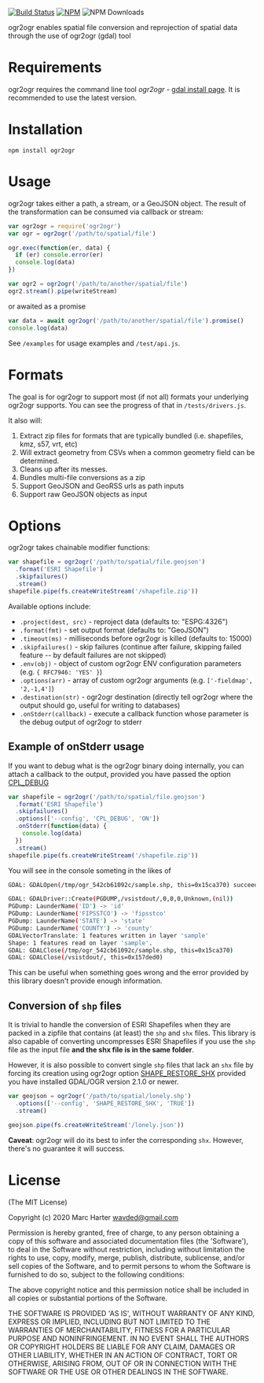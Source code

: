[![Build Status](https://jenkins.adc4gis.com/buildStatus/icon?job=ogr2ogr)](https://jenkins.adc4gis.com/job/ogr2ogr/) [![NPM](https://img.shields.io/npm/v/ogr2ogr.svg)](https://npmjs.com/package/ogr2ogr) ![NPM Downloads](https://img.shields.io/npm/dt/ogr2ogr.svg)

ogr2ogr enables spatial file conversion and reprojection of spatial data through the use of ogr2ogr (gdal) tool

# Requirements

ogr2ogr requires the command line tool _ogr2ogr_ - [gdal install page](http://trac.osgeo.org/gdal/wiki/DownloadingGdalBinaries). It is recommended to use the latest version.

# Installation

```
npm install ogr2ogr
```

# Usage

ogr2ogr takes either a path, a stream, or a GeoJSON object. The result of the transformation can be consumed via callback or stream:

```javascript
var ogr2ogr = require('ogr2ogr')
var ogr = ogr2ogr('/path/to/spatial/file')

ogr.exec(function(er, data) {
  if (er) console.error(er)
  console.log(data)
})

var ogr2 = ogr2ogr('/path/to/another/spatial/file')
ogr2.stream().pipe(writeStream)
```

or awaited as a promise

```javascript
var data = await ogr2ogr('/path/to/another/spatial/file').promise()
console.log(data)
```

See `/examples` for usage examples and `/test/api.js`.

# Formats

The goal is for ogr2ogr to support most (if not all) formats your underlying ogr2ogr supports. You can see the progress of that in `/tests/drivers.js`.

It also will:

1. Extract zip files for formats that are typically bundled (i.e. shapefiles, kmz, s57, vrt, etc)
2. Will extract geometry from CSVs when a common geometry field can be determined.
3. Cleans up after its messes.
4. Bundles multi-file conversions as a zip
5. Support GeoJSON and GeoRSS urls as path inputs
6. Support raw GeoJSON objects as input

# Options

ogr2ogr takes chainable modifier functions:

```javascript
var shapefile = ogr2ogr('/path/to/spatial/file.geojson')
  .format('ESRI Shapefile')
  .skipfailures()
  .stream()
shapefile.pipe(fs.createWriteStream('/shapefile.zip'))
```

Available options include:

- `.project(dest, src)` - reproject data (defaults to: "ESPG:4326")
- `.format(fmt)` - set output format (defaults to: "GeoJSON")
- `.timeout(ms)` - milliseconds before ogr2ogr is killed (defaults to: 15000)
- `.skipfailures()` - skip failures (continue after failure, skipping failed feature -- by default failures are not skipped)
- `.env(obj)` - object of custom ogr2ogr ENV configuration parameters (e.g. `{ RFC7946: 'YES' }`)
- `.options(arr)` - array of custom ogr2ogr arguments (e.g. `['-fieldmap', '2,-1,4']`)
- `.destination(str)` - ogr2ogr destination (directly tell ogr2ogr where the output should go, useful for writing to databases)
- `.onStderr(callback)` - execute a callback function whose parameter is the debug output of ogr2ogr to stderr

## Example of onStderr usage

If you want to debug what is the ogr2ogr binary doing internally, you can attach a callback to the output,
provided you have passed the option [CPL_DEBUG](https://trac.osgeo.org/gdal/wiki/ConfigOptions#CPL_DEBUG)

```javascript
var shapefile = ogr2ogr('/path/to/spatial/file.geojson')
  .format('ESRI Shapefile')
  .skipfailures()
  .options(['--config', 'CPL_DEBUG', 'ON'])
  .onStderr(function(data) {
    console.log(data)
  })
  .stream()
shapefile.pipe(fs.createWriteStream('/shapefile.zip'))
```

You will see in the console someting in the likes of

```sh
GDAL: GDALOpen(/tmp/ogr_542cb61092c/sample.shp, this=0x15ca370) succeeds as ESRI Shapefile.

GDAL: GDALDriver::Create(PGDUMP,/vsistdout/,0,0,0,Unknown,(nil))
PGDump: LaunderName('ID') -> 'id'
PGDump: LaunderName('FIPSSTCO') -> 'fipsstco'
PGDump: LaunderName('STATE') -> 'state'
PGDump: LaunderName('COUNTY') -> 'county'
GDALVectorTranslate: 1 features written in layer 'sample'
Shape: 1 features read on layer 'sample'.
GDAL: GDALClose(/tmp/ogr_542cb61092c/sample.shp, this=0x15ca370)
GDAL: GDALClose(/vsistdout/, this=0x157ded0)
```

This can be useful when something goes wrong and the error provided by this library doesn't provide enough information.

## Conversion of `shp` files

It is trivial to handle the conversion of ESRI Shapefiles when they are packed in a zipfile that contains (at least) the `shp` and `shx` files.
This library is also capable of converting uncompresses ESRI Shapefiles if you use the `shp` file as the input file
**and the shx file is in the same folder**.

However, it is also possible to convert single `shp` files that lack an `shx` file by forcing its creation
using ogr2ogr option [SHAPE_RESTORE_SHX](https://trac.osgeo.org/gdal/wiki/ConfigOptions#SHAPE_RESTORE_SHX) provided you have installed
GDAL/OGR version 2.1.0 or newer.

```javascript
var geojson = ogr2ogr('/path/to/spatial/lonely.shp')
  .options(['--config', 'SHAPE_RESTORE_SHX', 'TRUE'])
  .stream()

geojson.pipe(fs.createWriteStream('/lonely.json'))
```

**Caveat**: ogr2ogr will do its best to infer the corresponding `shx`. However, there's no guarantee it will success.

# License

(The MIT License)

Copyright (c) 2020 Marc Harter <wavded@gmail.com>

Permission is hereby granted, free of charge, to any person obtaining a copy of this software and associated documentation files (the 'Software'), to deal in the Software without restriction, including without limitation the rights to use, copy, modify, merge, publish, distribute, sublicense, and/or sell copies of the Software, and to permit persons to whom the Software is furnished to do so, subject to the following conditions:

The above copyright notice and this permission notice shall be included in all copies or substantial portions of the Software.

THE SOFTWARE IS PROVIDED 'AS IS', WITHOUT WARRANTY OF ANY KIND, EXPRESS OR IMPLIED, INCLUDING BUT NOT LIMITED TO THE WARRANTIES OF MERCHANTABILITY, FITNESS FOR A PARTICULAR PURPOSE AND NONINFRINGEMENT. IN NO EVENT SHALL THE AUTHORS OR COPYRIGHT HOLDERS BE LIABLE FOR ANY CLAIM, DAMAGES OR OTHER LIABILITY, WHETHER IN AN ACTION OF CONTRACT, TORT OR OTHERWISE, ARISING FROM, OUT OF OR IN CONNECTION WITH THE SOFTWARE OR THE USE OR OTHER DEALINGS IN THE SOFTWARE.
